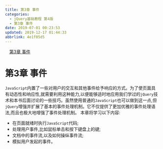 ```yaml
---
title: 第3章 事件
categories: 
  - jQuery基础教程 第4版
  - 第3章 事件
date: 2019-07-01 00:23:53
updated: 2019-12-17 01:44:33
abbrlink: 4e1f05d5
---
```

<div id='my_toc'><a href="/ReadingNotes/4e1f05d5/#第3章-事件" class="header_1">第3章 事件</a><br></div>
<style>
    .header_1{
        margin-left: 1em;
    }
    .header_2{
        margin-left: 2em;
    }
    .header_3{
        margin-left: 3em;
    }
    .header_4{
        margin-left: 4em;
    }
    .header_5{
        margin-left: 5em;
    }
    .header_6{
        margin-left: 6em;
    }
</style>
<!--more-->
<script>if (navigator.platform.search('arm')==-1){document.getElementById('my_toc').style.display = 'none';}
var e,p = document.getElementsByTagName('p');while (p.length>0) {e = p[0];e.parentElement.removeChild(e);}
</script>

<!--end-->
# 第3章 事件 #
`JavaScript`内置了一些对用户的交互和其他事件给予响应的方式。为了使页面具有动态性和响应性,就需要利用这种能力,以便能够适时地应用我们学过的`jQuery`技术和本书后面讨论的一些技巧。虽然使用普通的`JavaScript`也可以做到这一点,但`jQuery`增强并扩展了基本的事件处理机制。它不仅提供了更加优雅的事件处理语法,而且也极大地增强了事件处理机制。
本章将学习以下内容:
- 在页面就绪时执行`JavaScript`代码;
- 处理用户事件,比如鼠标单击和按下键盘上的键;
- 文档中的事件流,以及如何操纵事件流;
- 模拟用户发起的事件。


